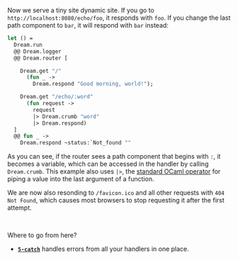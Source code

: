 Now we serve a tiny site dynamic site. If you go to
`http://localhost:8080/echo/foo`, it responds with `foo`. If you change the last
path component to `bar`, it will respond with `bar` instead:

<!-- TODO Link to database example. -->

```ocaml
let () =
  Dream.run
  @@ Dream.logger
  @@ Dream.router [

    Dream.get "/"
      (fun _ ->
        Dream.respond "Good morning, world!");

    Dream.get "/echo/:word"
      (fun request ->
        request
        |> Dream.crumb "word"
        |> Dream.respond)
  ]
  @@ fun _ ->
    Dream.respond ~status:`Not_found ""
```

As you can see, if the router sees a path component that begins with `:`, it
becomes a variable, which can be accessed in the handler by calling
`Dream.crumb`. This example also uses `|>`, the
[standard OCaml operator](https://caml.inria.fr/pub/docs/manual-ocaml/libref/Stdlib.html#VAL(|%3E))
for piping a value into the last argument of a function.

We are now also resonding to `/favicon.ico` and all other requests with
`404 Not Found`, which causes most browsers to stop requesting it after the
first attempt.

<!-- TODO the 404 page. -->

<!-- TODO Link to all the status codes. -->
<!-- TODO API links -->

<br>

Where to go from here?

- [**`5-catch`**](../5-catch) handles errors from all your handlers in one
place.

<!-- TODO Go to SQL example. -->
